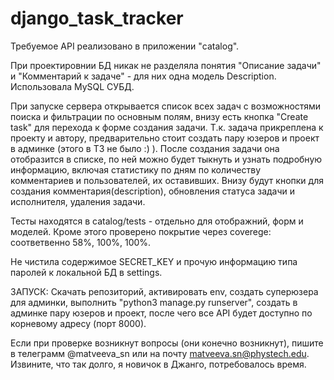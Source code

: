# django_task_tracker
Требуемое API реализовано в приложении "catalog".

При проектировнии БД никак не разделяла понятия "Описание задачи" и "Комментарий к задаче" - для них одна модель Description.
Использовала MySQL СУБД.

При запуске сервера открывается список всех задач с возможностями поиска и фильтрации по основным полям, внизу есть кнопка "Create task" для перехода к форме создания задачи. Т.к. задача прикреплена к проекту и автору, предварительно стоит создать пару юзеров и проект в админке (этого в ТЗ не было :) ). 
После создания задачи она отобразится в списке, по ней можно будет тыкнуть и узнать подробную информацию, включая статистику по дням по количеству комментариев и пользователей, их оставивших. Внизу будут кнопки для создания комментария(description), обновления статуса задачи и исполнителя, удаления задачи.

Тесты находятся в catalog/tests - отдельно для отображний, форм и моделей. Кроме этого проверено покрытие через coverege: соответвенно 58%, 100%, 100%.

Не чистила содержимое SECRET_KEY и прочую информацию типа паролей к локальной БД в settings.

ЗАПУСК:
Скачать репозиторий, активировать env, создать суперюзера для админки, выполнить "python3 manage.py runserver", создать в админке пару юзеров и проект, после чего все API будет доступно по корневому адресу (порт 8000). 

Если при проверке возникнут вопросы (они конечно возникнут), пишите в телеграмм @matveeva_sn или на почту matveeva.sn@phystech.edu. Извините, что так долго, я новичок в Джанго, потребовалось время.
